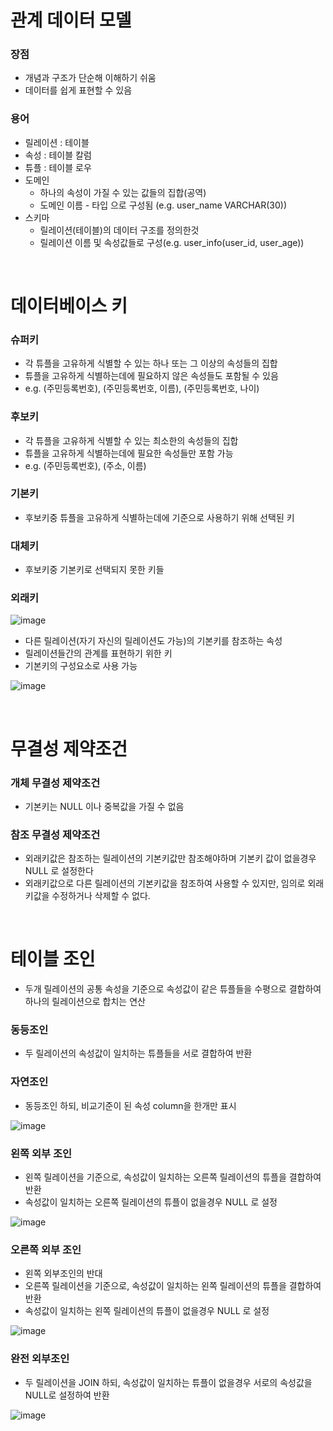 # 관계 데이터 모델
### 장점
* 개념과 구조가 단순해 이해하기 쉬움
* 데이터를 쉽게 표현할 수 있음

### 용어
* 릴레이션 : 테이블
* 속성 : 테이블 칼럼
* 튜플 : 테이블 로우
* 도메인
	* 하나의 속성이 가질 수 있는 값들의 집합(공역)
	* 도메인 이름 - 타입 으로 구성됨 (e.g. user_name VARCHAR(30))
* 스키마
	* 릴레이션(테이블)의 데이터 구조를 정의한것
	* 릴레이션 이름 및 속성값들로 구성(e.g. user_info(user_id, user_age))
	
<br>

# 데이터베이스 키
### 슈퍼키
* 각 튜플을 고유하게 식별할 수 있는 하나 또는 그 이상의 속성들의 집합
* 튜플을 고유하게 식별하는데에 필요하지 않은 속성들도 포함될 수 있음
* e.g. (주민등록번호), (주민등록번호, 이름), (주민등록번호, 나이)

### 후보키
* 각 튜플을 고유하게 식별할 수 있는 최소한의 속성들의 집합
* 튜플을 고유하게 식별하는데에 필요한 속성들만 포함 가능
* e.g. (주민등록번호), (주소, 이름)

### 기본키
* 후보키중 튜플을 고유하게 식별하는데에 기준으로 사용하기 위해 선택된 키

### 대체키
* 후보키중 기본키로 선택되지 못한 키들

### 외래키
![image](https://user-images.githubusercontent.com/48702893/108619639-82d02800-7469-11eb-9576-9d439ed2328d.png)

* 다른 릴레이션(자기 자신의 릴레이션도 가능)의 기본키를 참조하는 속성
* 릴레이션들간의 관계를 표현하기 위한 키
* 기본키의 구성요소로 사용 가능

![image](https://user-images.githubusercontent.com/48702893/108619616-68964a00-7469-11eb-937a-bc73d5f6a6a8.png)

<br>

# 무결성 제약조건
### 개체 무결성 제약조건
* 기본키는 NULL 이나 중복값을 가질 수 없음

### 참조 무결성 제약조건
* 외래키값은 참조하는 릴레이션의 기본키값만 참조해야하며 기본키 값이 없을경우 NULL 로 설정한다
* 외래키값으로 다른 릴레이션의 기본키값을 참조하여 사용할 수 있지만, 임의로 외래키값을 수정하거나 삭제할 수 없다.

<br>

# 테이블 조인
* 두개 릴레이션의 공통 속성을 기준으로 속성값이 같은 튜플들을 수평으로 결합하여 하나의 릴레이션으로 합치는 연산

### 동등조인
* 두 릴레이션의 속성값이 일치하는 튜플들을 서로 결합하여 반환

### 자연조인
* 동등조인 하되, 비교기준이 된 속성 column을 한개만 표시

![image](https://user-images.githubusercontent.com/48702893/108620072-c710f780-746c-11eb-981f-62e33751352c.png)

### 왼쪽 외부 조인
* 왼쪽 릴레이션을 기준으로, 속성값이 일치하는 오른쪽 릴레이션의 튜플을 결합하여 반환
* 속성값이 일치하는 오른쪽 릴레이션의 튜플이 없을경우 NULL 로 설정

![image](https://user-images.githubusercontent.com/48702893/108620077-d5f7aa00-746c-11eb-8e2d-8ec4a1f14164.png)

### 오른쪽 외부 조인
* 왼쪽 외부조인의 반대
* 오른쪽 릴레이션을 기준으로, 속성값이 일치하는 왼쪽 릴레이션의 튜플을 결합하여 반환
* 속성값이 일치하는 왼쪽 릴레이션의 튜플이 없을경우 NULL 로 설정

![image](https://user-images.githubusercontent.com/48702893/108620086-eb6cd400-746c-11eb-94b3-f3617e2efc09.png)

### 완전 외부조인
* 두 릴레이션을 JOIN 하되, 속성값이 일치하는 튜플이 없을경우 서로의 속성값을 NULL로 설정하여 반환

![image](https://user-images.githubusercontent.com/48702893/108620088-f4f63c00-746c-11eb-9002-847a8cd84809.png)